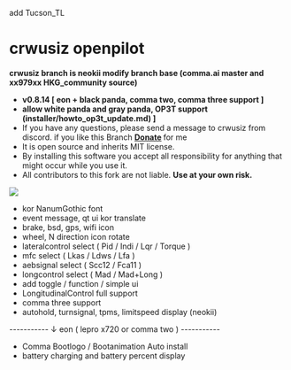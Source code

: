 add Tucson_TL

crwusiz openpilot
=====
<b> crwusiz branch is neokii modify branch base (comma.ai master and xx979xx HKG_community source) </b>
- <b> v0.8.14 [ eon + black panda, comma two, comma three support ]</b>
- <b> allow white panda and gray panda, OP3T support (installer/howto_op3t_update.md) ] </b>
- If you have any questions, please send a message to crwusiz from discord. if you like this Branch <b> [Donate](https://paypal.me/crwusiz) </b>for me
- It is open source and inherits MIT license. 
- By installing this software you accept all responsibility for anything that might occur while you use it.
- All contributors to this fork are not liable. <b>Use at your own risk.</b>

[![](https://i.imgur.com/TMtVMV8.png)](#)
- kor NanumGothic font
- event message, qt ui kor translate
- brake, bsd, gps, wifi icon
- wheel, N direction icon rotate
- lateralcontrol select ( Pid / Indi / Lqr / Torque )
- mfc select ( Lkas / Ldws / Lfa )
- aebsignal select ( Scc12 / Fca11 )
- longcontrol select ( Mad / Mad+Long )
- add toggle / function / simple ui
- LongitudinalControl full support
- comma three support
- autohold, turnsignal, tpms, limitspeed display (neokii) 

----------- ↓ eon ( lepro x720 or comma two ) ----------- 
- Comma Bootlogo / Bootanimation Auto install
- battery charging and battery percent display
